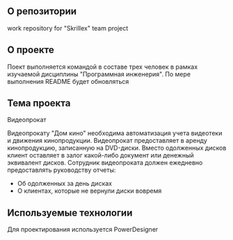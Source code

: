 ## О репозитории
work repository for "Skrillex" team project
## О проекте
Поект выполняется командой в составе трех человек в рамках изучаемой дисциплины "Программная инженерия". По мере выполнения README будет обновляться
## Тема проекта
Видеопрокат

Видеопрокату "Дом кино" необходима автоматизация учета видеотеки и движения кинопродукции. Видеопрокат предоставляет в аренду кинопродукцию, записанную на DVD-диски. Вместо одолженных дисков клиент оставляет в залог какой-либо документ или денежный эквивалент дисков. Сотрудник видеопроката должен ежедневно предоставлять руководству отчеты:

- Об одолженных за день дисках
- О клиентах, которые не вернули диски вовремя
## Используемые технологии
Для проектирования используется PowerDesigner